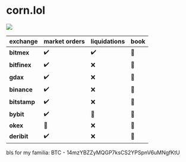 # corn.lol


![](https://i.imgur.com/lkvhC0u.png)


exchange | market orders | liquidations | book
-------- | ----------- | ------ | -------
**bitmex** | :heavy_check_mark: | :heavy_check_mark: |  :construction:
**bitfinex** | :heavy_check_mark: | :x: |  :construction:
**gdax** | :heavy_check_mark: | :x: |  :construction:
**binance** | :heavy_check_mark: | :x: |  :construction:
**bitstamp** | :heavy_check_mark: | :x: |  :construction:
**bybit** | :heavy_check_mark: | :construction: |  :construction:
**okex** | :construction: | :x: |  :construction:
**deribit** | :heavy_check_mark: | :x: |  :construction:

bls for my familia: BTC - 14mzYBZZyMQGP7ksCS2YPSpnV6uMNgfKtU
